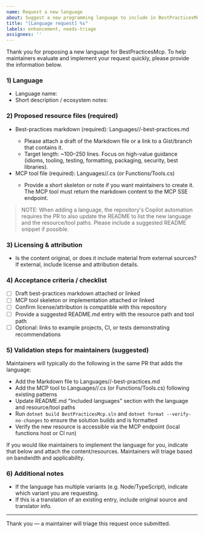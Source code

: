 ```yaml
---
name: Request a new language
about: Suggest a new programming language to include in BestPracticesMcp. Provide required resources and info to make adding the language straightforward for maintainers.
title: "[Language request] %s"
labels: enhancement, needs-triage
assignees: ''
---
```


Thank you for proposing a new language for BestPracticesMcp. To help maintainers evaluate and implement your request quickly, please provide the information below.

### 1) Language
- Language name: <!-- e.g. Rust, Go, Kotlin -->
- Short description / ecosystem notes: <!-- Why this language should be included? -->

### 2) Proposed resource files (required)
- Best-practices markdown (required): Languages/<Language>/<language>-best-practices.md
  - Please attach a draft of the Markdown file or a link to a Gist/branch that contains it.
  - Target length: ~100–250 lines. Focus on high-value guidance (idioms, tooling, testing, formatting, packaging, security, best libraries).
- MCP tool file (required): Languages/<Language>/<Language>.cs (or Functions/<Language>Tools.cs)
  - Provide a short skeleton or note if you want maintainers to create it. The MCP tool must return the markdown content to the MCP SSE endpoint.

> NOTE: When adding a language, the repository's Copilot automation requires the PR to also update the README to list the new language and the resource/tool paths. Please include a suggested README snippet if possible.

### 3) Licensing & attribution
- Is the content original, or does it include material from external sources? If external, include license and attribution details.

### 4) Acceptance criteria / checklist
- [ ] Draft best-practices markdown attached or linked
- [ ] MCP tool skeleton or implementation attached or linked
- [ ] Confirm license/attribution is compatible with this repository
- [ ] Provide a suggested README.md entry with the resource path and tool path
- [ ] Optional: links to example projects, CI, or tests demonstrating recommendations

### 5) Validation steps for maintainers (suggested)
Maintainers will typically do the following in the same PR that adds the language:
- Add the Markdown file to Languages/<Language>/<language>-best-practices.md
- Add the MCP tool to Languages/<Language>/<Language>.cs (or Functions/<Language>Tools.cs) following existing patterns
- Update README.md "Included languages" section with the language and resource/tool paths
- Run `dotnet build BestPracticesMcp.sln` and `dotnet format --verify-no-changes` to ensure the solution builds and is formatted
- Verify the new resource is accessible via the MCP endpoint (local functions host or CI run)

If you would like maintainers to implement the language for you, indicate that below and attach the content/resources. Maintainers will triage based on bandwidth and applicability.

### 6) Additional notes
- If the language has multiple variants (e.g. Node/TypeScript), indicate which variant you are requesting.
- If this is a translation of an existing entry, include original source and translator info.

---

Thank you — a maintainer will triage this request once submitted.
